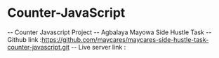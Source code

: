 # Counter-JavaScript
-- Counter Javascript Project
-- Agbalaya Mayowa Side Hustle Task
-- Github link :https://github.com/maycares/maycares-side-hustle-task-counter-javascript.git
-- Live server link :

